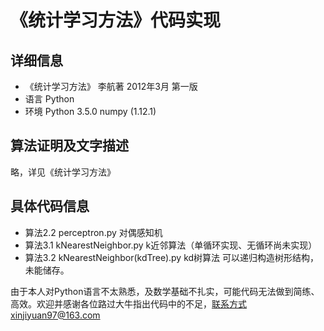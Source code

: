 # 《统计学习方法》代码实现

## 详细信息
- 《统计学习方法》 李航著 2012年3月 第一版
- 语言 Python
- 环境 Python 3.5.0 numpy (1.12.1)

## 算法证明及文字描述
略，详见《统计学习方法》

## 具体代码信息
- 算法2.2 perceptron.py 对偶感知机
- 算法3.1 kNearestNeighbor.py k近邻算法（单循环实现、无循环尚未实现）
- 算法3.2 kNearestNeighbor(kdTree).py kd树算法 可以递归构造树形结构，未能储存。

由于本人对Python语言不太熟悉，及数学基础不扎实，可能代码无法做到简练、高效。欢迎并感谢各位路过大牛指出代码中的不足，联系方式xinjiyuan97@163.com